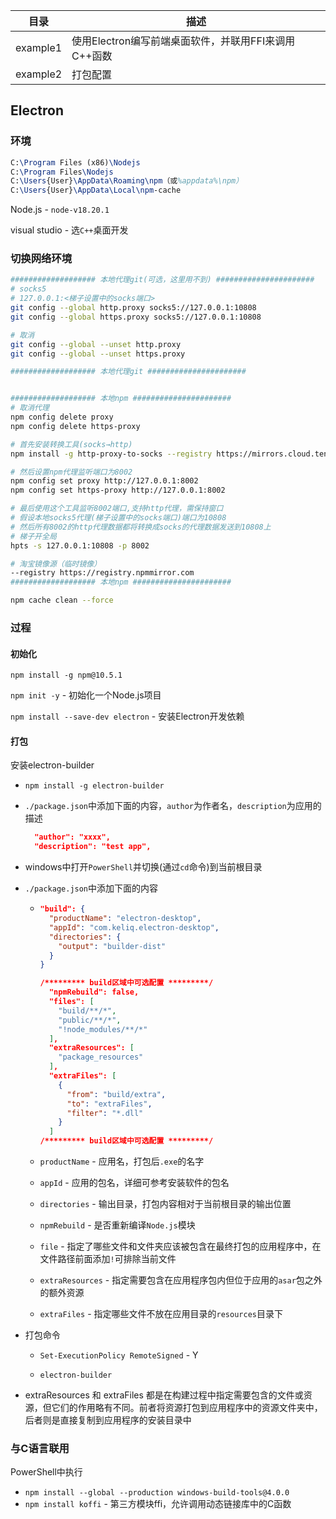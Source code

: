 | 目录     | 描述                                                 |
| -------- | ---------------------------------------------------- |
| example1 | 使用Electron编写前端桌面软件，并联用FFI来调用C++函数 |
| example2 | 打包配置                                             |

## Electron

### 环境

```tex 删除目录，没有就跳过
C:\Program Files (x86)\Nodejs
C:\Program Files\Nodejs
C:\Users{User}\AppData\Roaming\npm（或%appdata%\npm）
C:\Users{User}\AppData\Local\npm-cache
```

Node.js - `node-v18.20.1`

visual studio - 选`C++`桌面开发

### 切换网络环境

```bash
################### 本地代理git(可选，这里用不到) ######################
# socks5
# 127.0.0.1:<梯子设置中的socks端口>
git config --global http.proxy socks5://127.0.0.1:10808
git config --global https.proxy socks5://127.0.0.1:10808

# 取消
git config --global --unset http.proxy
git config --global --unset https.proxy

################### 本地代理git ######################


################### 本地npm ######################
# 取消代理
npm config delete proxy
npm config delete https-proxy

# 首先安装转换工具(socks→http)
npm install -g http-proxy-to-socks --registry https://mirrors.cloud.tencent.com/npm/

# 然后设置npm代理监听端口为8002
npm config set proxy http://127.0.0.1:8002
npm config set https-proxy http://127.0.0.1:8002

# 最后使用这个工具监听8002端口,支持http代理，需保持窗口
# 假设本地socks5代理(梯子设置中的socks端口)端口为10808
# 然后所有8002的http代理数据都将转换成socks的代理数据发送到10808上
# 梯子开全局
hpts -s 127.0.0.1:10808 -p 8002

# 淘宝镜像源（临时镜像）
--registry https://registry.npmmirror.com
################### 本地npm ######################

npm cache clean --force
```

### 过程

#### 初始化

`npm install -g npm@10.5.1`

`npm init -y` - 初始化一个Node.js项目

`npm install --save-dev electron` - 安装Electron开发依赖

#### 打包

安装electron-builder

- `npm install -g electron-builder`

- `./package.json`中添加下面的内容，`author`为作者名，`description`为应用的描述

  ```json 
    "author": "xxxx",
    "description": "test app",
  ```

- windows中打开`PowerShell`并切换(通过`cd`命令)到当前根目录

- `./package.json`中添加下面的内容

  - ```json
    "build": {
      "productName": "electron-desktop",
      "appId": "com.keliq.electron-desktop",
      "directories": {
        "output": "builder-dist"
      }
    }
    
    /********* build区域中可选配置 *********/
      "npmRebuild": false,
      "files": [
        "build/**/*",
        "public/**/*",
        "!node_modules/**/*"
      ],
      "extraResources": [
        "package_resources"
      ],
      "extraFiles": [
        {
          "from": "build/extra",
          "to": "extraFiles",
          "filter": "*.dll"
        }
      ]
    /********* build区域中可选配置 *********/
    ```

  - `productName` - 应用名，打包后`.exe`的名字

  - `appId` - 应用的包名，详细可参考安装软件的包名

  - `directories` - 输出目录，打包内容相对于当前根目录的输出位置

  - `npmRebuild` - 是否重新编译`Node.js`模块

  - `file` - 指定了哪些文件和文件夹应该被包含在最终打包的应用程序中，在文件路径前面添加`!`可排除当前文件

  - `extraResources` - 指定需要包含在应用程序包内但位于应用的`asar`包之外的额外资源

  - `extraFiles` - 指定哪些文件不放在应用目录的`resources`目录下

- 打包命令

  - `Set-ExecutionPolicy RemoteSigned` - Y

  - `electron-builder`

- extraResources 和 extraFiles 都是在构建过程中指定需要包含的文件或资源，但它们的作用略有不同。前者将资源打包到应用程序中的资源文件夹中，后者则是直接复制到应用程序的安装目录中

### 与C语言联用

PowerShell中执行

- `npm install --global --production windows-build-tools@4.0.0`
- `npm install koffi` - 第三方模块ffi，允许调用动态链接库中的C函数
